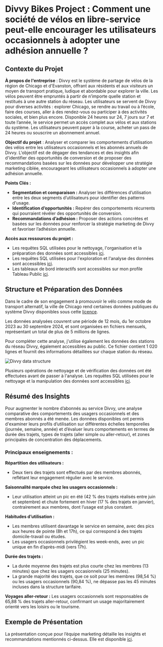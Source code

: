 # Divvy Bikes Project : Comment une société de vélos en libre-service peut-elle encourager les utilisateurs occasionnels à adopter une adhésion annuelle ?
## Contexte du Projet
**À propos de l'entreprise** : Divvy est le système de partage de vélos de la région de Chicago et d'Evanston, offrant aux résidents et aux visiteurs un moyen de transport pratique, ludique et abordable pour explorer la ville. Les vélos peuvent être empruntés à partir de n’importe quelle station et restitués à une autre station du réseau. Les utilisateurs se servent de Divvy pour diverses activités : explorer Chicago, se rendre au travail ou à l’école, faire des courses, aller à des rendez-vous ou participer à des activités sociales, et bien plus encore. Disponible 24 heures sur 24, 7 jours sur 7 et toute l’année, le service permet un accès complet aux vélos et aux stations du système. Les utilisateurs peuvent payer à la course, acheter un pass de 24 heures ou souscrire un abonnement annuel.

**Objectif du projet** : Analyser et comparer les comportements d’utilisation des vélos entre les utilisateurs occasionnels et les abonnés annuels de Divvy. L'objectif est de dégager des tendances et des insights afin d'identifier des opportunités de conversion et de proposer des recommandations basées sur les données pour développer une stratégie marketing ciblée, encourageant les utilisateurs occasionnels à adopter une adhésion annuelle.

**Points Clés :**
* **Segmentation et comparaison :** Analyser les différences d’utilisation entre les deux segments d’utilisateurs pour identifier des patterns d'usage.
* **Identification d’opportunités :** Repérer des comportements récurrents qui pourraient révéler des opportunités de conversion.
* **Recommandations d’adhésion :** Proposer des actions concrètes et basées sur les données pour renforcer la stratégie marketing de Divvy et favoriser l’adhésion annuelle.

**Accès aux ressources du projet :**
* Les requêtes SQL utilisées pour le nettoyage, l'organisation et la préparation des données sont accessibles [ici](DataCleaning.sql).
* Les requêtes SQL utilisées pour l'exploration et l'analyse des données sont accessibles [ici](Divvy-Bikes-Project/EDA.sql).
* Les tableaux de bord interactifs sont accessibles sur mon profile Tableau Public [ici](https://public.tableau.com/app/profile/natalial/vizzes).

## Structure et Préparation des Données
Dans le cadre de son engagement à promouvoir le vélo comme mode de transport alternatif, la ville de Chicago rend certaines données publiques du système Divvy disponibles sous cette [licence](https://divvybikes.com/data-license-agreement). 

Les données analysées couvrent une période de 12 mois, du 1er octobre 2023 au 30 septembre 2024, et sont organisées en fichiers mensuels, représentant un total de plus de 5 millions de lignes.

Pour compléter cette analyse, j'utilise également les données des stations du réseau Divvy, également accessibles au public. Ce fichier contient 1 020 lignes et fournit des informations détaillées sur chaque station du réseau.

![Divvy data structure](https://github.com/user-attachments/assets/94e0f03f-f2bb-472e-9fda-5b7bd3506342)

Plusieurs opérations de nettoyage et de vérification des données ont été effectuées avant de passer à l'analyse. Les requêtes SQL utilisées pour le nettoyage et la manipulation des données sont accessibles [ici](DataCleaning.sql).

## Résumé des Insights
Pour augmenter le nombre d’abonnés au service Divvy, une analyse comparative des comportements des usagers occasionnels et des membres abonnés a été menée. Les données disponibles ont permis d'examiner leurs profils d’utilisation sur différentes échelles temporelles (journée, semaine, année) et d’évaluer leurs comportements en termes de durée des trajets, types de trajets (aller simple ou aller-retour), et zones principales de concentration des déplacements.

### Principaux enseignements :

**Répartition des utilisateurs :** 
* Deux tiers des trajets sont effectués par des membres abonnés, reflétant leur engagement régulier avec le service.

**Saisonnalité marquée chez les usagers occasionnels :**
* Leur utilisation atteint un pic en été (42 % des trajets réalisés entre juin et septembre) et chute fortement en hiver (17 % des trajets en janvier), contrairement aux membres, dont l’usage est plus constant.

**Habitudes d’utilisation :** 
* Les membres utilisent davantage le service en semaine, avec des pics aux heures de pointe (8h et 17h), ce qui correspond à des trajets domicile-travail ou études.
* Les usagers occasionnels privilégient les week-ends, avec un pic unique en fin d’après-midi (vers 17h).

**Durée des trajets :**
* La durée moyenne des trajets est plus courte chez les membres (13 minutes) que chez les usagers occasionnels (25 minutes).
* La grande majorité des trajets, que ce soit pour les membres (98,54 %) ou les usagers occasionnels (90,84 %), ne dépasse pas les 45 minutes incluses dans la structure tarifaire.

**Voyages aller-retour :**
Les usagers occasionnels sont responsables de 65,88 % des trajets aller-retour, confirmant un usage majoritairement orienté vers les loisirs ou le tourisme.

## Exemple de Présentation
La présentation conçue pour l’équipe marketing détaille les insights et recommandations mentionnés ci-dessus. Elle est disponible [ici](https://docs.google.com/presentation/d/1fZtIF8Ym_7UWguF2RbKNNAYg1Ur8ai-JEzc3jjDwqP4/edit?usp=sharing). 
